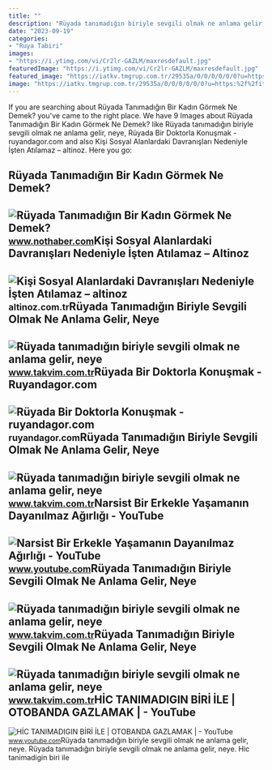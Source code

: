 ```yaml
---
title: ""
description: "Rüyada tanımadığın biriyle sevgili olmak ne anlama gelir, neye"
date: "2023-09-19"
categories:
- "Ruya Tabiri"
images:
- "https://i.ytimg.com/vi/Cr2lr-GAZLM/maxresdefault.jpg"
featuredImage: "https://i.ytimg.com/vi/Cr2lr-GAZLM/maxresdefault.jpg"
featured_image: "https://iatkv.tmgrup.com.tr/29535a/0/0/0/0/0/0?u=https:%2f%2fitkv.tmgrup.com.tr%2f2022%2f04%2f28%2fruyada-tanimadigin-biriyle-sevgili-olmak-ne-anlama-gelir-neye-isarettir-ruyada-bir-erkekle-sevgili-olmanin-anl-1651154947472.jpg&amp;mw=616"
image: "https://iatkv.tmgrup.com.tr/29535a/0/0/0/0/0/0?u=https:%2f%2fitkv.tmgrup.com.tr%2f2022%2f04%2f28%2fruyada-tanimadigin-biriyle-sevgili-olmak-ne-anlama-gelir-neye-isarettir-ruyada-bir-erkekle-sevgili-olmanin-anl-1651154947472.jpg&amp;mw=616"
---
```


If you are searching about Rüyada Tanımadığın Bir Kadın Görmek Ne Demek? you've came to the right place. We have 9 Images about Rüyada Tanımadığın Bir Kadın Görmek Ne Demek? like Rüyada tanımadığın biriyle sevgili olmak ne anlama gelir, neye, Rüyada Bir Doktorla Konuşmak - ruyandagor.com and also Kişi Sosyal Alanlardaki Davranışları Nedeniyle İşten Atılamaz – altinoz. Here you go:

Rüyada Tanımadığın Bir Kadın Görmek Ne Demek?
---------------------------------------------

 ![Rüyada Tanımadığın Bir Kadın Görmek Ne Demek?](https://i.nothaber.com/storage/files/images/2021/11/05/ruyada-tanimadigin-bir-kadin-gormek-618543b1b213f.jpg) <small>www.nothaber.com</small>Kişi Sosyal Alanlardaki Davranışları Nedeniyle İşten Atılamaz – Altinoz
-----------------------------------------------------------------------

 ![Kişi Sosyal Alanlardaki Davranışları Nedeniyle İşten Atılamaz – altinoz](https://altinoz.com.tr/wp-content/uploads/2022/01/sosyal-alan-hareketleri-is.jpg) <small>altinoz.com.tr</small>Rüyada Tanımadığın Biriyle Sevgili Olmak Ne Anlama Gelir, Neye
--------------------------------------------------------------

 ![Rüyada tanımadığın biriyle sevgili olmak ne anlama gelir, neye](https://iatkv.tmgrup.com.tr/29535a/0/0/0/0/0/0?u=https:%2f%2fitkv.tmgrup.com.tr%2f2022%2f04%2f28%2fruyada-tanimadigin-biriyle-sevgili-olmak-ne-anlama-gelir-neye-isarettir-ruyada-bir-erkekle-sevgili-olmanin-anl-1651154947472.jpg&mw=616) <small>www.takvim.com.tr</small>Rüyada Bir Doktorla Konuşmak - Ruyandagor.com
---------------------------------------------

 ![Rüyada Bir Doktorla Konuşmak - ruyandagor.com](https://images.ruyandagor.com/2017/05/bir-doktorla-konusmak-2157.jpg) <small>ruyandagor.com</small>Rüyada Tanımadığın Biriyle Sevgili Olmak Ne Anlama Gelir, Neye
--------------------------------------------------------------

 ![Rüyada tanımadığın biriyle sevgili olmak ne anlama gelir, neye](https://iatkv.tmgrup.com.tr/abb0b9/0/0/0/0/0/0?u=https:%2f%2fitkv.tmgrup.com.tr%2f2022%2f04%2f28%2fruyada-tanimadigin-biriyle-sevgili-olmak-ne-anlama-gelir-neye-isarettir-ruyada-bir-erkekle-sevgili-olmanin-anl-1651154952287.jpg&mw=616) <small>www.takvim.com.tr</small>Narsist Bir Erkekle Yaşamanın Dayanılmaz Ağırlığı - YouTube
-----------------------------------------------------------

 ![Narsist Bir Erkekle Yaşamanın Dayanılmaz Ağırlığı - YouTube](https://i.ytimg.com/vi/ko--NIfC08E/maxresdefault.jpg) <small>www.youtube.com</small>Rüyada Tanımadığın Biriyle Sevgili Olmak Ne Anlama Gelir, Neye
--------------------------------------------------------------

 ![Rüyada tanımadığın biriyle sevgili olmak ne anlama gelir, neye](https://iatkv.tmgrup.com.tr/2faeb0/0/0/0/0/0/0?u=https:%2f%2fitkv.tmgrup.com.tr%2f2022%2f04%2f28%2fruyada-tanimadigin-biriyle-sevgili-olmak-ne-anlama-gelir-neye-isarettir-ruyada-bir-erkekle-sevgili-olmanin-anl-1651154944932.jpg&mw=616) <small>www.takvim.com.tr</small>Rüyada Tanımadığın Biriyle Sevgili Olmak Ne Anlama Gelir, Neye
--------------------------------------------------------------

 ![Rüyada tanımadığın biriyle sevgili olmak ne anlama gelir, neye](https://iatkv.tmgrup.com.tr/9c0d3e/0/0/0/0/0/0?u=https:%2f%2fitkv.tmgrup.com.tr%2f2022%2f04%2f28%2fruyada-tanimadigin-biriyle-sevgili-olmak-ne-anlama-gelir-neye-isarettir-ruyada-bir-erkekle-sevgili-olmanin-anl-1651154950488.jpeg&mw=616) <small>www.takvim.com.tr</small>HİC TANIMADIGIN BİRİ İLE | OTOBANDA GAZLAMAK | - YouTube
--------------------------------------------------------

 ![HİC TANIMADIGIN BİRİ İLE | OTOBANDA GAZLAMAK | - YouTube](https://i.ytimg.com/vi/Cr2lr-GAZLM/maxresdefault.jpg) <small>www.youtube.com</small>Rüyada tanımadığın biriyle sevgili olmak ne anlama gelir, neye. Rüyada tanımadığın biriyle sevgili olmak ne anlama gelir, neye. Hi̇c tanimadigin bi̇ri̇ i̇le
